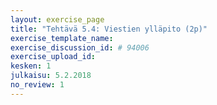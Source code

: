 ```yaml
---
layout: exercise_page
title: "Tehtävä 5.4: Viestien ylläpito (2p)"
exercise_template_name:
exercise_discussion_id: # 94006
exercise_upload_id:
kesken: 1
julkaisu: 5.2.2018
no_review: 1
---
```

